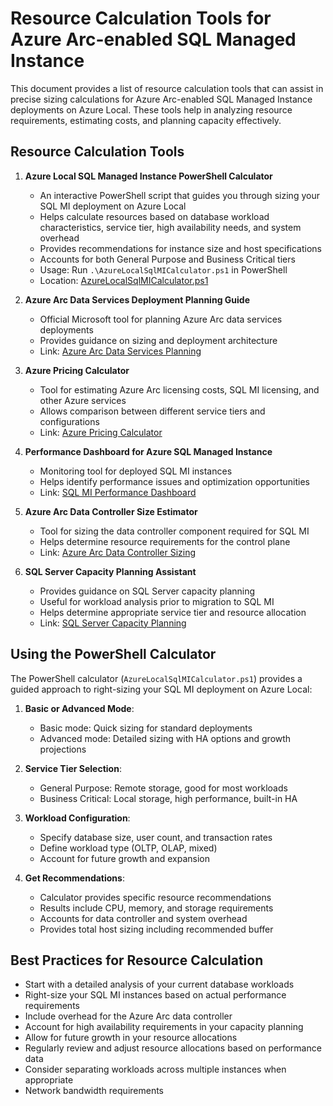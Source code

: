 # Resource Calculation Tools for Azure Arc-enabled SQL Managed Instance

This document provides a list of resource calculation tools that can assist in precise sizing calculations for Azure Arc-enabled SQL Managed Instance deployments on Azure Local. These tools help in analyzing resource requirements, estimating costs, and planning capacity effectively.

## Resource Calculation Tools

1. **Azure Local SQL Managed Instance PowerShell Calculator**
   - An interactive PowerShell script that guides you through sizing your SQL MI deployment on Azure Local
   - Helps calculate resources based on database workload characteristics, service tier, high availability needs, and system overhead
   - Provides recommendations for instance size and host specifications
   - Accounts for both General Purpose and Business Critical tiers
   - Usage: Run `.\AzureLocalSqlMICalculator.ps1` in PowerShell
   - Location: [AzureLocalSqlMICalculator.ps1](./AzureLocalSqlMICalculator.ps1)

2. **Azure Arc Data Services Deployment Planning Guide**
   - Official Microsoft tool for planning Azure Arc data services deployments
   - Provides guidance on sizing and deployment architecture
   - Link: [Azure Arc Data Services Planning](https://learn.microsoft.com/en-us/azure/azure-arc/data/sizing-guidance)

3. **Azure Pricing Calculator**
   - Tool for estimating Azure Arc licensing costs, SQL MI licensing, and other Azure services
   - Allows comparison between different service tiers and configurations
   - Link: [Azure Pricing Calculator](https://azure.microsoft.com/pricing/calculator/)

4. **Performance Dashboard for Azure SQL Managed Instance**
   - Monitoring tool for deployed SQL MI instances
   - Helps identify performance issues and optimization opportunities
   - Link: [SQL MI Performance Dashboard](https://learn.microsoft.com/en-us/azure/azure-sql/database/query-performance-insight-use)

5. **Azure Arc Data Controller Size Estimator**
   - Tool for sizing the data controller component required for SQL MI
   - Helps determine resource requirements for the control plane
   - Link: [Azure Arc Data Controller Sizing](https://learn.microsoft.com/en-us/azure/azure-arc/data/sizing-guidance#azure-arc-data-controller-sizing)

6. **SQL Server Capacity Planning Assistant**
   - Provides guidance on SQL Server capacity planning
   - Useful for workload analysis prior to migration to SQL MI
   - Helps determine appropriate service tier and resource allocation
   - Link: [SQL Server Capacity Planning](https://www.microsoft.com/en-us/download/details.aspx?id=30133)

## Using the PowerShell Calculator

The PowerShell calculator (`AzureLocalSqlMICalculator.ps1`) provides a guided approach to right-sizing your SQL MI deployment on Azure Local:

1. **Basic or Advanced Mode**:
   - Basic mode: Quick sizing for standard deployments
   - Advanced mode: Detailed sizing with HA options and growth projections

2. **Service Tier Selection**:
   - General Purpose: Remote storage, good for most workloads
   - Business Critical: Local storage, high performance, built-in HA

3. **Workload Configuration**:
   - Specify database size, user count, and transaction rates
   - Define workload type (OLTP, OLAP, mixed)
   - Account for future growth and expansion

4. **Get Recommendations**:
   - Calculator provides specific resource recommendations
   - Results include CPU, memory, and storage requirements
   - Accounts for data controller and system overhead
   - Provides total host sizing including recommended buffer

## Best Practices for Resource Calculation

- Start with a detailed analysis of your current database workloads
- Right-size your SQL MI instances based on actual performance requirements
- Include overhead for the Azure Arc data controller
- Account for high availability requirements in your capacity planning
- Allow for future growth in your resource allocations
- Regularly review and adjust resource allocations based on performance data
- Consider separating workloads across multiple instances when appropriate
- Network bandwidth requirements

